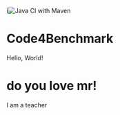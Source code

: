 i![Java CI with Maven](https://github.com/dreaminplus/Code4Benchmark/workflows/Java%20CI%20with%20Maven/badge.svg)
# Code4Benchmark


Hello, World!

# do you love mr!

I am a teacher
